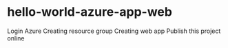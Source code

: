 # hello-world-azure-app-web
Login Azure 
Creating resource group
Creating web app
Publish this project online
